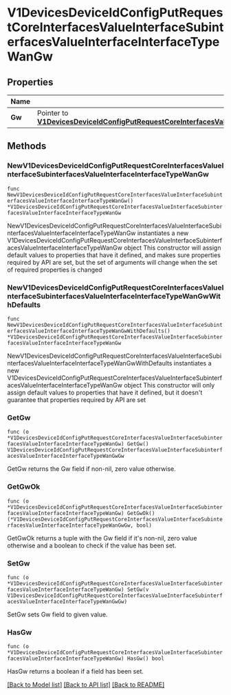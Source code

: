 # V1DevicesDeviceIdConfigPutRequestCoreInterfacesValueInterfaceSubinterfacesValueInterfaceInterfaceTypeWanGw

## Properties

Name | Type | Description | Notes
------------ | ------------- | ------------- | -------------
**Gw** | Pointer to [**V1DevicesDeviceIdConfigPutRequestCoreInterfacesValueInterfaceSubinterfacesValueInterfaceInterfaceTypeWanGwGw**](V1DevicesDeviceIdConfigPutRequestCoreInterfacesValueInterfaceSubinterfacesValueInterfaceInterfaceTypeWanGwGw.md) |  | [optional] 

## Methods

### NewV1DevicesDeviceIdConfigPutRequestCoreInterfacesValueInterfaceSubinterfacesValueInterfaceInterfaceTypeWanGw

`func NewV1DevicesDeviceIdConfigPutRequestCoreInterfacesValueInterfaceSubinterfacesValueInterfaceInterfaceTypeWanGw() *V1DevicesDeviceIdConfigPutRequestCoreInterfacesValueInterfaceSubinterfacesValueInterfaceInterfaceTypeWanGw`

NewV1DevicesDeviceIdConfigPutRequestCoreInterfacesValueInterfaceSubinterfacesValueInterfaceInterfaceTypeWanGw instantiates a new V1DevicesDeviceIdConfigPutRequestCoreInterfacesValueInterfaceSubinterfacesValueInterfaceInterfaceTypeWanGw object
This constructor will assign default values to properties that have it defined,
and makes sure properties required by API are set, but the set of arguments
will change when the set of required properties is changed

### NewV1DevicesDeviceIdConfigPutRequestCoreInterfacesValueInterfaceSubinterfacesValueInterfaceInterfaceTypeWanGwWithDefaults

`func NewV1DevicesDeviceIdConfigPutRequestCoreInterfacesValueInterfaceSubinterfacesValueInterfaceInterfaceTypeWanGwWithDefaults() *V1DevicesDeviceIdConfigPutRequestCoreInterfacesValueInterfaceSubinterfacesValueInterfaceInterfaceTypeWanGw`

NewV1DevicesDeviceIdConfigPutRequestCoreInterfacesValueInterfaceSubinterfacesValueInterfaceInterfaceTypeWanGwWithDefaults instantiates a new V1DevicesDeviceIdConfigPutRequestCoreInterfacesValueInterfaceSubinterfacesValueInterfaceInterfaceTypeWanGw object
This constructor will only assign default values to properties that have it defined,
but it doesn't guarantee that properties required by API are set

### GetGw

`func (o *V1DevicesDeviceIdConfigPutRequestCoreInterfacesValueInterfaceSubinterfacesValueInterfaceInterfaceTypeWanGw) GetGw() V1DevicesDeviceIdConfigPutRequestCoreInterfacesValueInterfaceSubinterfacesValueInterfaceInterfaceTypeWanGwGw`

GetGw returns the Gw field if non-nil, zero value otherwise.

### GetGwOk

`func (o *V1DevicesDeviceIdConfigPutRequestCoreInterfacesValueInterfaceSubinterfacesValueInterfaceInterfaceTypeWanGw) GetGwOk() (*V1DevicesDeviceIdConfigPutRequestCoreInterfacesValueInterfaceSubinterfacesValueInterfaceInterfaceTypeWanGwGw, bool)`

GetGwOk returns a tuple with the Gw field if it's non-nil, zero value otherwise
and a boolean to check if the value has been set.

### SetGw

`func (o *V1DevicesDeviceIdConfigPutRequestCoreInterfacesValueInterfaceSubinterfacesValueInterfaceInterfaceTypeWanGw) SetGw(v V1DevicesDeviceIdConfigPutRequestCoreInterfacesValueInterfaceSubinterfacesValueInterfaceInterfaceTypeWanGwGw)`

SetGw sets Gw field to given value.

### HasGw

`func (o *V1DevicesDeviceIdConfigPutRequestCoreInterfacesValueInterfaceSubinterfacesValueInterfaceInterfaceTypeWanGw) HasGw() bool`

HasGw returns a boolean if a field has been set.


[[Back to Model list]](../README.md#documentation-for-models) [[Back to API list]](../README.md#documentation-for-api-endpoints) [[Back to README]](../README.md)


